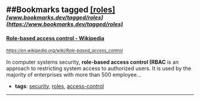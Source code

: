 ##Bookmarks tagged [[roles]](https://www.bookmarks.dev?q=[roles])
_<sup><sup>[www.bookmarks.dev/tagged/roles](https://www.bookmarks.dev/tagged/roles)</sup></sup>_
---
#### [Role-based access control - Wikipedia](https://en.wikipedia.org/wiki/Role-based_access_control)
_<sup>https://en.wikipedia.org/wiki/Role-based_access_control</sup>_

In computer systems security, **role-based access control (RBAC** is an approach to restricting system access to authorized users. It is used by the majority of enterprises with more than 500 employee...
* **tags**: [security](../tagged/security.md), [roles](../tagged/roles.md), [access-control](../tagged/access-control.md)
---
